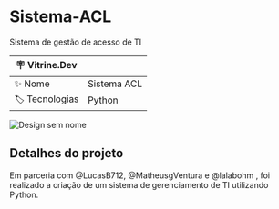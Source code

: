 # Sistema-ACL
Sistema de gestão de acesso de TI

| :placard: Vitrine.Dev |     |
| -------------  | --- |
| :sparkles: Nome        | Sistema ACL
| :label: Tecnologias | Python

![Design sem nome](https://github.com/dutra-felipe/Sistema-ACL-/assets/127852691/a62ef972-e855-4d47-a8f1-c2a6bc33c4f3)


## Detalhes do projeto

Em parceria com @LucasB712, @MatheusgVentura e @lalabohm , foi realizado a criação de um sistema de gerenciamento de TI utilizando Python. 

